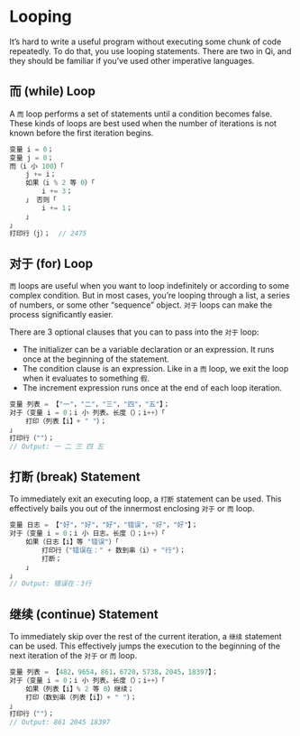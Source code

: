 # Looping
It’s hard to write a useful program without executing some chunk of code repeatedly. To do that, you use looping statements. There are two in Qi, and they should be familiar if you’ve used other imperative languages.
## 而 (while) Loop
A ```而``` loop performs a set of statements until a condition becomes false. These kinds of loops are best used when the number of iterations is not known before the first iteration begins.
```c
变量 i = 0；
变量 j = 0；
而（i 小 100）「
    j += i；
    如果（i % 2 等 0）「
        i += 3；
    」 否则「
        i += 1；
    」
」
打印行（j）；  // 2475
```
## 对于 (for) Loop
```而``` loops are useful when you want to loop indefinitely or according to some complex condition. But in most cases, you’re looping through a list, a series of numbers, or some other “sequence” object. ```对于``` loops can make the process significantly easier.

There are 3 optional clauses that you can to pass into the ```对于``` loop:
- The initializer can be a variable declaration or an expression. It runs once at the beginning of the statement.
- The condition clause is an expression. Like in a ```而``` loop, we exit the loop when it evaluates to something ```假```.
- The increment expression runs once at the end of each loop iteration.
```c
变量 列表 = 【"一"，"二"，"三"，"四"，"五"】；
对于（变量 i = 0；i 小 列表。长度（）；i++）「
    打印（列表【i】+ " "）；
」
打印行（""）；
// Output: 一 二 三 四 五
```

## 打断 (break) Statement
To immediately exit an executing loop, a ```打断``` statement can be used. This effectively bails you out of the innermost enclosing ```对于``` or ```而``` loop.
```c
变量 日志 = 【"好"，"好"，"好"，"错误"，"好"，"好"】；
对于（变量 i = 0；i 小 日志。长度（）；i++）「
    如果（日志【i】等 "错误"）「
        打印行（"错误在：" + 数到串（i）+ "行"）；
        打断；
    」
」
// Output: 错误在：3行
```
## 继续 (continue) Statement
To immediately skip over the rest of the current iteration, a ```继续``` statement can be used. This effectively jumps the execution to the beginning of the next iteration of the  ```对于``` or ```而``` loop.
```c
变量 列表 = 【482，9654，861，6720，5738，2045，18397】；
对于（变量 i = 0；i 小 列表。长度（）；i++）「
    如果（列表【i】% 2 等 0）继续；
    打印（数到串（列表【i】）+ " "）；
」
打印行（""）；
// Output: 861 2045 18397
```